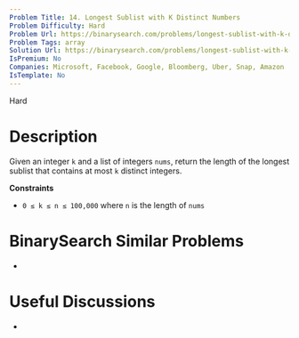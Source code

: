 ```yaml
---
Problem Title: 14. Longest Sublist with K Distinct Numbers
Problem Difficulty: Hard
Problem Url: https://binarysearch.com/problems/longest-sublist-with-k-distinct-numbers/
Problem Tags: array
Solution Url: https://binarysearch.com/problems/longest-sublist-with-k-distinct-numbers/solutions/
IsPremium: No
Companies: Microsoft, Facebook, Google, Bloomberg, Uber, Snap, Amazon
IsTemplate: No
---
```


<span style="color: ;">Hard</span>

# Description

Given an integer `k` and a list of integers `nums`, return the length of the longest sublist that contains at most `k` distinct integers.

**Constraints**

- `0 ≤ k ≤ n ≤ 100,000` where `n` is the length of `nums`

# BinarySearch Similar Problems

- []()

# Useful Discussions

- []()
